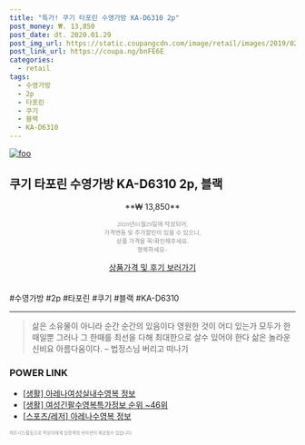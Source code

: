```yaml
--- 
title: "특가! 쿠기 타포린 수영가방 KA-D6310 2p" 
post_money: ₩. 13,850 
post_date: dt. 2020.01.29 
post_img_url: https://static.coupangcdn.com/image/retail/images/2019/02/07/11/6/f7ffd68e-2cf3-4f8c-a35f-58a4cad59ce3.jpg 
post_link_url: https://coupa.ng/bnFE6E 
categories: 
  - retail 
tags: 
  - 수영가방 
  - 2p 
  - 타포린 
  - 쿠기 
  - 블랙 
  - KA-D6310 
--- 
```

[![foo](https://static.coupangcdn.com/image/retail/images/2019/02/07/11/6/f7ffd68e-2cf3-4f8c-a35f-58a4cad59ce3.jpg)](https://coupa.ng/bnFE6E) 

## 쿠기 타포린 수영가방 KA-D6310 2p, 블랙 
<p style="text-align: center;">**₩ 13,850**</p> 
<p style="text-align: center;"><span style="color: #898c8f; font-family: Georgia,Times,serif; font-size: 0.75em;">2020년01월29일에 작성되어, <br>가격변동 및 추가할인이 있을 수 있으니,<br> 상품 가격을 꼭!확인해주세요.<br>행복하세요~</span> 
</p>	 
<div markdown="0" style="text-align: center;"><a href="https://coupa.ng/bnFE6E" class="btn btn--success">상품가격 및 후기 보러가기</a></div> 
<br><br> 
  #수영가방 #2p #타포린 #쿠기 #블랙 #KA-D6310 
<hr> 

> 삶은 소유물이 아니라 순간 순간의 있음이다 영원한 것이 어디 있는가 모두가 한때일뿐 그러나 그 한때를 최선을 다해 최대한으로 살수 있어야 한다 삶은 놀라운 신비요 아름다움이다. – 법정스님 버리고 떠나기 


### POWER LINK

* <a href="https://blog.naver.com/sakai111/221765465901" target="_blank"> [생활] 아레나여성실내수영복 정보 </a>
* <a href="https://blog.naver.com/sakai111/221770817863" target="_blank"> [생활] 여성긴팔수영복특가정보 순위 ~46위</a>
* <a href="https://blog.naver.com/santokki14/221771384120" target="_blank"> [스포츠/레저] 아레나수영복 정보 </a>

<span style="color: #898c8f; font-family: Georgia,Times,serif; font-size: 0.55em;">파트너스활동으로 작성자에게 일정액의 커미션이 제공될수 있습니다.</span> 
